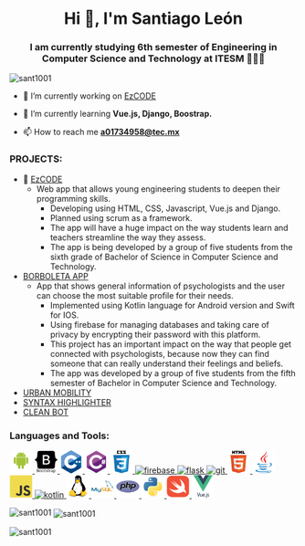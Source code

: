 <h1 align="center">Hi 👋, I'm Santiago León</h1>
<h3 align="center">I am currently studying 6th semester of Engineering in Computer Science and Technology at ITESM 👨‍🎓🐏</h3>

<p align="left"> <img src="https://komarev.com/ghpvc/?username=sant1001&label=Profile%20views&color=0e75b6&style=flat" alt="sant1001" /> </p>

- 🔭 I’m currently working on [EzCODE](https://github.com/Juanllanos19/Ezcode)

- 🌱 I’m currently learning **Vue.js, Django, Boostrap.**

- 📫 How to reach me **a01734958@tec.mx**

<h3 align="left">PROJECTS:</h3>
<p align="left"></p>

- 🔭 [EzCODE](https://github.com/Juanllanos19/Ezcode)
  - Web app that allows young engineering students to deepen their programming skills.
    - Developing using HTML, CSS, Javascript, Vue.js and Django.
    - Planned using  scrum as a framework.
    - The app will have a huge impact on the way students learn and teachers streamline the way they assess.
    - The app is being developed by a group of five students from the sixth grade of Bachelor of Science in Computer Science and Technology.
- [BORBOLETA APP](https://github.com/RobinSpoiler/AppBorboleta)
  - App that shows general information of psychologists and the user can choose the most suitable profile for their needs. 
    - Implemented using Kotlin language for Android version and Swift for IOS. 
    - Using firebase for managing databases and taking care of privacy by encrypting their password with this platform. 
    - This project has an important impact on  the way that people get connected with psychologists, because now they can find someone that can really understand their feelings and beliefs.
    - The app was developed by a group of five students from the fifth semester of Bachelor in Computer Science and Technology.
- [URBAN MOBILITY](https://Santi001@bitbucket.org/santi001/proyectointegrador)
- [SYNTAX HIGHLIGHTER](https://Santi001@bitbucket.org/santi001/actividad-integradora-3.4-resaltador-de-sintaxis-evidencia-de)
- [CLEAN BOT](https://Santi001@bitbucket.org/santi001/actividadintegradora)

<h3 align="left">Languages and Tools:</h3>
<p align="left"> <a href="https://developer.android.com" target="_blank" rel="noreferrer"> <img src="https://raw.githubusercontent.com/devicons/devicon/master/icons/android/android-original-wordmark.svg" alt="android" width="40" height="40"/> </a> <a href="https://getbootstrap.com" target="_blank" rel="noreferrer"> <img src="https://raw.githubusercontent.com/devicons/devicon/master/icons/bootstrap/bootstrap-plain-wordmark.svg" alt="bootstrap" width="40" height="40"/> </a> <a href="https://www.w3schools.com/cpp/" target="_blank" rel="noreferrer"> <img src="https://raw.githubusercontent.com/devicons/devicon/master/icons/cplusplus/cplusplus-original.svg" alt="cplusplus" width="40" height="40"/> </a> <a href="https://www.w3schools.com/cs/" target="_blank" rel="noreferrer"> <img src="https://raw.githubusercontent.com/devicons/devicon/master/icons/csharp/csharp-original.svg" alt="csharp" width="40" height="40"/> </a> <a href="https://www.w3schools.com/css/" target="_blank" rel="noreferrer"> <img src="https://raw.githubusercontent.com/devicons/devicon/master/icons/css3/css3-original-wordmark.svg" alt="css3" width="40" height="40"/> </a> <a href="https://firebase.google.com/" target="_blank" rel="noreferrer"> <img src="https://www.vectorlogo.zone/logos/firebase/firebase-icon.svg" alt="firebase" width="40" height="40"/> </a> <a href="https://flask.palletsprojects.com/" target="_blank" rel="noreferrer"> <img src="https://www.vectorlogo.zone/logos/pocoo_flask/pocoo_flask-icon.svg" alt="flask" width="40" height="40"/> </a> <a href="https://git-scm.com/" target="_blank" rel="noreferrer"> <img src="https://www.vectorlogo.zone/logos/git-scm/git-scm-icon.svg" alt="git" width="40" height="40"/> </a> <a href="https://www.w3.org/html/" target="_blank" rel="noreferrer"> <img src="https://raw.githubusercontent.com/devicons/devicon/master/icons/html5/html5-original-wordmark.svg" alt="html5" width="40" height="40"/> </a> <a href="https://www.java.com" target="_blank" rel="noreferrer"> <img src="https://raw.githubusercontent.com/devicons/devicon/master/icons/java/java-original.svg" alt="java" width="40" height="40"/> </a> <a href="https://developer.mozilla.org/en-US/docs/Web/JavaScript" target="_blank" rel="noreferrer"> <img src="https://raw.githubusercontent.com/devicons/devicon/master/icons/javascript/javascript-original.svg" alt="javascript" width="40" height="40"/> </a> <a href="https://kotlinlang.org" target="_blank" rel="noreferrer"> <img src="https://www.vectorlogo.zone/logos/kotlinlang/kotlinlang-icon.svg" alt="kotlin" width="40" height="40"/> </a> <a href="https://www.linux.org/" target="_blank" rel="noreferrer"> <img src="https://raw.githubusercontent.com/devicons/devicon/master/icons/linux/linux-original.svg" alt="linux" width="40" height="40"/> </a> <a href="https://www.mysql.com/" target="_blank" rel="noreferrer"> <img src="https://raw.githubusercontent.com/devicons/devicon/master/icons/mysql/mysql-original-wordmark.svg" alt="mysql" width="40" height="40"/> </a> <a href="https://www.php.net" target="_blank" rel="noreferrer"> <img src="https://raw.githubusercontent.com/devicons/devicon/master/icons/php/php-original.svg" alt="php" width="40" height="40"/> </a> <a href="https://www.python.org" target="_blank" rel="noreferrer"> <img src="https://raw.githubusercontent.com/devicons/devicon/master/icons/python/python-original.svg" alt="python" width="40" height="40"/> </a> <a href="https://developer.apple.com/swift/" target="_blank" rel="noreferrer"> <img src="https://raw.githubusercontent.com/devicons/devicon/master/icons/swift/swift-original.svg" alt="swift" width="40" height="40"/> </a> <a href="https://vuejs.org/" target="_blank" rel="noreferrer"> <img src="https://raw.githubusercontent.com/devicons/devicon/master/icons/vuejs/vuejs-original-wordmark.svg" alt="vuejs" width="40" height="40"/> </a> </p>

<p><img align="left" src="https://github-readme-stats.vercel.app/api/top-langs?username=sant1001&show_icons=true&locale=en&layout=compact" alt="sant1001" /></p>

<p>&nbsp;<img align="center" src="https://github-readme-stats.vercel.app/api?username=sant1001&show_icons=true&locale=en" alt="sant1001" /></p>

<p><img align="center" src="https://github-readme-streak-stats.herokuapp.com/?user=sant1001&" alt="sant1001" /></p>
